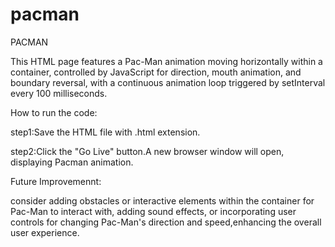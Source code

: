 # pacman
PACMAN

This HTML page features a Pac-Man animation moving horizontally within a container, controlled by JavaScript for direction, mouth animation, and boundary reversal, with a continuous animation loop triggered by setInterval every 100 milliseconds.

How to run the code:

step1:Save the HTML file with .html extension.

step2:Click the "Go Live" button.A new browser window will open, displaying Pacman animation.

Future Improvemennt:

consider adding obstacles or interactive elements within the container for Pac-Man to interact with, adding sound effects, or incorporating user controls for changing Pac-Man's direction and speed,enhancing the overall user experience.
